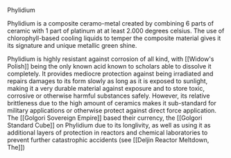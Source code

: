 Phylidium

Phylidium is a composite ceramo-metal created by combining 6 parts of ceramic with 1 part of platinum at at least 2.000 degrees celsius. The use of chlorophyll-based cooling liquids to temper the composite material gives it its signature and unique metallic green shine. 

Phylidium is highly resistant against corrosion of all kind, with [[Widow's Polish]] being the only known acid known to scholars able to dissolve it completely. It provides mediocre protection against being irradiated and repairs damages to its form slowly as long as it is exposed to sunlight, making it a very durable material against exposure and to store toxic, corrosive or otherwise harmful substances safely. However, its relative brittleness due to the high amount of ceramics makes it sub-standard for military applications or otherwise protect against direct force application. The [[Golgori Sovereign Empire]] based their currency, the [[Golgori Standard Cube]] on Phylidium due to its longlivity, as well as using it as additional layers of protection in reactors and chemical laboratories to prevent further catastrophic accidents (see [[Deljin Reactor Meltdown, The]])